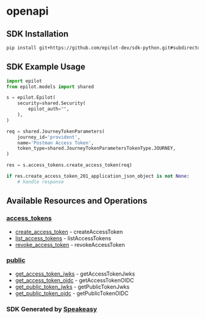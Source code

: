# openapi

<!-- Start SDK Installation -->
## SDK Installation

```bash
pip install git+https://github.com/epilot-dev/sdk-python.git#subdirectory=access_token
```
<!-- End SDK Installation -->

## SDK Example Usage
<!-- Start SDK Example Usage -->
```python
import epilot
from epilot.models import shared

s = epilot.Epilot(
    security=shared.Security(
        epilot_auth="",
    ),
)

req = shared.JourneyTokenParameters(
    journey_id='provident',
    name='Postman Access Token',
    token_type=shared.JourneyTokenParametersTokenType.JOURNEY,
)

res = s.access_tokens.create_access_token(req)

if res.create_access_token_201_application_json_object is not None:
    # handle response
```
<!-- End SDK Example Usage -->

<!-- Start SDK Available Operations -->
## Available Resources and Operations


### [access_tokens](docs/accesstokens/README.md)

* [create_access_token](docs/accesstokens/README.md#create_access_token) - createAccessToken
* [list_access_tokens](docs/accesstokens/README.md#list_access_tokens) - listAccessTokens
* [revoke_access_token](docs/accesstokens/README.md#revoke_access_token) - revokeAccessToken

### [public](docs/public/README.md)

* [get_access_token_jwks](docs/public/README.md#get_access_token_jwks) - getAccessTokenJwks
* [get_access_token_oidc](docs/public/README.md#get_access_token_oidc) - getAccessTokenOIDC
* [get_public_token_jwks](docs/public/README.md#get_public_token_jwks) - getPublicTokenJwks
* [get_public_token_oidc](docs/public/README.md#get_public_token_oidc) - getPublicTokenOIDC
<!-- End SDK Available Operations -->

### SDK Generated by [Speakeasy](https://docs.speakeasyapi.dev/docs/using-speakeasy/client-sdks)
